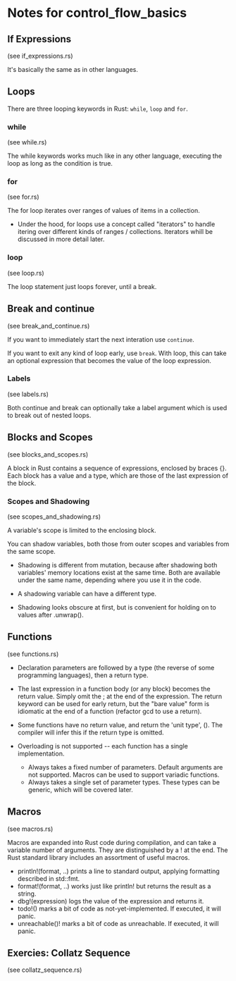 # Notes for control_flow_basics

## If Expressions

(see if_expressions.rs)

It's basically the same as in other languages.

## Loops

There are three looping keywords in Rust: `while`, `loop` and `for`.

### while

(see while.rs)

The while keywords works much like in any other language, executing the loop as long as the condition is true.

### for

(see for.rs)

The for loop iterates over ranges of values of items in a collection.

* Under the hood, for loops use a concept called "iterators" to handle itering over different kinds of ranges / collections. Iterators whill be discussed in more detail later.

### loop

(see loop.rs)

The loop statement just loops forever, until a break.

## Break and continue

(see break_and_continue.rs)

If you want to immediately start the next interation use `continue`.

If you want to exit any kind of loop early, use `break`. With loop, this can take an optional expression that becomes the value of the loop expression.

### Labels

(see labels.rs)

Both continue and break can optionally take a label argument which is used to break out of nested loops.

## Blocks and Scopes

(see blocks_and_scopes.rs)

A block in Rust contains a sequence of expressions, enclosed by braces {}. Each block has a value and a type, which are those of the last expression of the block.

### Scopes and Shadowing

(see scopes_and_shadowing.rs)

A variable's scope is limited to the enclosing block.

You can shadow variables, both those from outer scopes and variables from the same scope.

* Shadowing is different from mutation, because after shadowing both variables' memory locations exist at the same time. Both are available under the same name, depending where you use it in the code.

* A shadowing variable can have a different type.

* Shadowing looks obscure at first, but is convenient for holding on to values after .unwrap().

## Functions

(see functions.rs)

* Declaration parameters are followed by a type (the reverse of some programming languages), then a return type.

* The last expression in a function body (or any block) becomes the return value. Simply omit the ; at the end of the expression. The return keyword can be used for early return, but the "bare value" form is idiomatic at the end of a function (refactor gcd to use a return).

* Some functions have no return value, and return the 'unit type', (). The compiler will infer this if the return type is omitted.

* Overloading is not supported -- each function has a single implementation.
  * Always takes a fixed number of parameters. Default arguments are not supported. Macros can be used to support variadic functions.
  * Always takes a single set of parameter types. These types can be generic, which will be covered later.

## Macros

(see macros.rs)

Macros are expanded into Rust code during compilation, and can take a variable number of arguments. They are distinguished by a ! at the end. The Rust standard library includes an assortment of useful macros.

* println!(format, ..) prints a line to standard output, applying formatting described in std::fmt.
* format!(format, ..) works just like println! but returns the result as a string.
* dbg!(expression) logs the value of the expression and returns it.
* todo!() marks a bit of code as not-yet-implemented. If executed, it will panic.
* unreachable()! marks a bit of code as unreachable. If executed, it will panic.

## Exercies: Collatz Sequence

(see collatz_sequence.rs)
